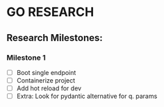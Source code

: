 # GO RESEARCH

## Research Milestones:

### Milestone 1
* [ ] Boot single endpoint
* [ ] Containerize project
* [ ] Add hot reload for dev
* [ ] Extra: Look for pydantic alternative for q. params

